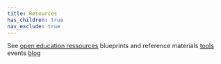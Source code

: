 ```yaml
---
title: Resources
has_children: true
nav_exclude: true
---
```


See
	[open education ressources](/oer)
	blueprints and reference materials
	[tools](/tools)
	events
	[blog](#)